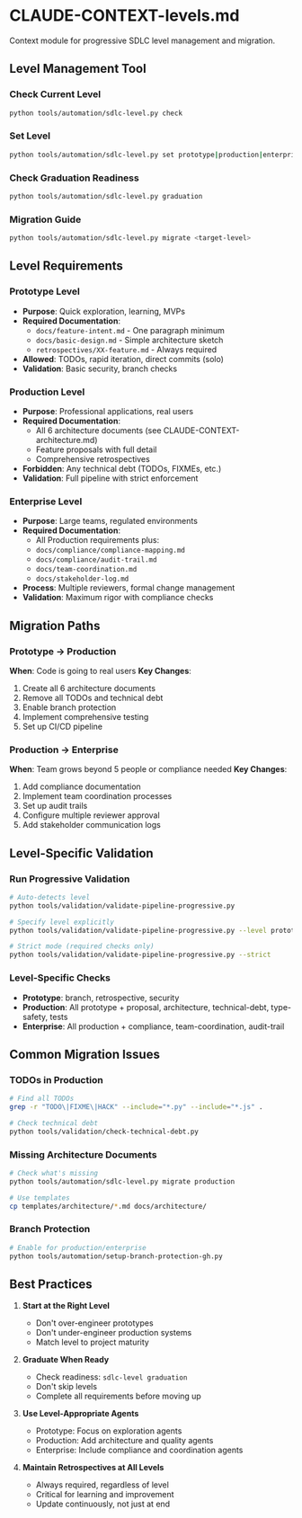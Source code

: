 # CLAUDE-CONTEXT-levels.md

Context module for progressive SDLC level management and migration.

## Level Management Tool

### Check Current Level
```bash
python tools/automation/sdlc-level.py check
```

### Set Level
```bash
python tools/automation/sdlc-level.py set prototype|production|enterprise
```

### Check Graduation Readiness
```bash
python tools/automation/sdlc-level.py graduation
```

### Migration Guide
```bash
python tools/automation/sdlc-level.py migrate <target-level>
```

## Level Requirements

### Prototype Level
- **Purpose**: Quick exploration, learning, MVPs
- **Required Documentation**:
  - `docs/feature-intent.md` - One paragraph minimum
  - `docs/basic-design.md` - Simple architecture sketch
  - `retrospectives/XX-feature.md` - Always required
- **Allowed**: TODOs, rapid iteration, direct commits (solo)
- **Validation**: Basic security, branch checks

### Production Level
- **Purpose**: Professional applications, real users
- **Required Documentation**:
  - All 6 architecture documents (see CLAUDE-CONTEXT-architecture.md)
  - Feature proposals with full detail
  - Comprehensive retrospectives
- **Forbidden**: Any technical debt (TODOs, FIXMEs, etc.)
- **Validation**: Full pipeline with strict enforcement

### Enterprise Level
- **Purpose**: Large teams, regulated environments
- **Required Documentation**:
  - All Production requirements plus:
  - `docs/compliance/compliance-mapping.md`
  - `docs/compliance/audit-trail.md`
  - `docs/team-coordination.md`
  - `docs/stakeholder-log.md`
- **Process**: Multiple reviewers, formal change management
- **Validation**: Maximum rigor with compliance checks

## Migration Paths

### Prototype → Production
**When**: Code is going to real users
**Key Changes**:
1. Create all 6 architecture documents
2. Remove all TODOs and technical debt
3. Enable branch protection
4. Implement comprehensive testing
5. Set up CI/CD pipeline

### Production → Enterprise
**When**: Team grows beyond 5 people or compliance needed
**Key Changes**:
1. Add compliance documentation
2. Implement team coordination processes
3. Set up audit trails
4. Configure multiple reviewer approval
5. Add stakeholder communication logs

## Level-Specific Validation

### Run Progressive Validation
```bash
# Auto-detects level
python tools/validation/validate-pipeline-progressive.py

# Specify level explicitly
python tools/validation/validate-pipeline-progressive.py --level prototype

# Strict mode (required checks only)
python tools/validation/validate-pipeline-progressive.py --strict
```

### Level-Specific Checks
- **Prototype**: branch, retrospective, security
- **Production**: All prototype + proposal, architecture, technical-debt, type-safety, tests
- **Enterprise**: All production + compliance, team-coordination, audit-trail

## Common Migration Issues

### TODOs in Production
```bash
# Find all TODOs
grep -r "TODO\|FIXME\|HACK" --include="*.py" --include="*.js" .

# Check technical debt
python tools/validation/check-technical-debt.py
```

### Missing Architecture Documents
```bash
# Check what's missing
python tools/automation/sdlc-level.py migrate production

# Use templates
cp templates/architecture/*.md docs/architecture/
```

### Branch Protection
```bash
# Enable for production/enterprise
python tools/automation/setup-branch-protection-gh.py
```

## Best Practices

1. **Start at the Right Level**
   - Don't over-engineer prototypes
   - Don't under-engineer production systems
   - Match level to project maturity

2. **Graduate When Ready**
   - Check readiness: `sdlc-level graduation`
   - Don't skip levels
   - Complete all requirements before moving up

3. **Use Level-Appropriate Agents**
   - Prototype: Focus on exploration agents
   - Production: Add architecture and quality agents
   - Enterprise: Include compliance and coordination agents

4. **Maintain Retrospectives at All Levels**
   - Always required, regardless of level
   - Critical for learning and improvement
   - Update continuously, not just at end
